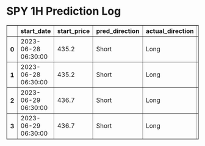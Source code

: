 <h1>SPY 1H Prediction Log</h1>

<table border="1" class="dataframe">
  <thead>
    <tr style="text-align: right;">
      <th></th>
      <th>start_date</th>
      <th>start_price</th>
      <th>pred_direction</th>
      <th>actual_direction</th>
      <th>end_date</th>
      <th>end_price</th>
      <th>confidence</th>
      <th>difference</th>
    </tr>
  </thead>
  <tbody>
    <tr>
      <th>0</th>
      <td>2023-06-28 06:30:00</td>
      <td>435.2</td>
      <td>Short</td>
      <td>Long</td>
      <td>2023-06-28 12:00:00</td>
      <td>436.39</td>
      <td>78.787879</td>
      <td>1.19</td>
    </tr>
    <tr>
      <th>1</th>
      <td>2023-06-28 06:30:00</td>
      <td>435.2</td>
      <td>Short</td>
      <td>Long</td>
      <td>2023-06-28 12:00:00</td>
      <td>436.39</td>
      <td>83.870968</td>
      <td>1.19</td>
    </tr>
    <tr>
      <th>2</th>
      <td>2023-06-29 06:30:00</td>
      <td>436.7</td>
      <td>Short</td>
      <td>Long</td>
      <td>2023-06-29 08:00:00</td>
      <td>437.17</td>
      <td>77.419355</td>
      <td>0.47</td>
    </tr>
    <tr>
      <th>3</th>
      <td>2023-06-29 06:30:00</td>
      <td>436.7</td>
      <td>Short</td>
      <td>Long</td>
      <td>2023-06-29 08:00:00</td>
      <td>437.17</td>
      <td>75.757576</td>
      <td>0.47</td>
    </tr>
  </tbody>
</table>